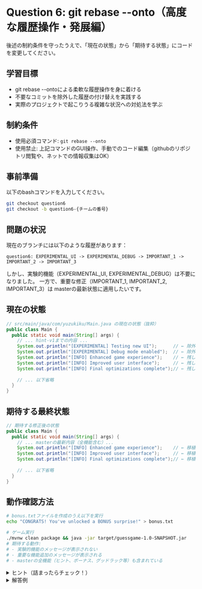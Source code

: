 # Question 6: git rebase --onto（高度な履歴操作・発展編）
後述の制約条件を守ったうえで、「現在の状態」から「期待する状態」にコードを変更してください。

## 学習目標
- git rebase --ontoによる柔軟な履歴操作を身に着ける
- 不要なコミットを除外した履歴の付け替えを実践する
- 実際のプロジェクトで起こりうる複雑な状況への対処法を学ぶ

## 制約条件
- 使用必須コマンド: `git rebase --onto`
- 使用禁止: 上記コマンドのGUI操作、手動でのコード編集（githubのリポジトリ閲覧や、ネットでの情報収集はOK）

## 事前準備
以下のbashコマンドを入力してください。
```bash
git checkout question6
git checkout -b question6-{チームの番号}
```

## 問題の状況
現在のブランチには以下のような履歴があります：
```
question6: EXPERIMENTAL_UI -> EXPERIMENTAL_DEBUG -> IMPORTANT_1 -> IMPORTANT_2 -> IMPORTANT_3
```

しかし、実験的機能（EXPERIMENTAL_UI, EXPERIMENTAL_DEBUG）は不要になりました。
一方で、重要な修正（IMPORTANT_1, IMPORTANT_2, IMPORTANT_3）は masterの最新状態に適用したいです。

## 現在の状態

```java
// src/main/java/com/yuzukiku/Main.java の現在の状態（抜粋）
public class Main {
  public static void main(String[] args) {
    // ... hint-v1までの内容 ...
    System.out.println("[EXPERIMENTAL] Testing new UI");      // ← 除外したい
    System.out.println("[EXPERIMENTAL] Debug mode enabled");  // ← 除外したい
    System.out.println("[INFO] Enhanced game experience");    // ← 残したい
    System.out.println("[INFO] Improved user interface");     // ← 残したい  
    System.out.println("[INFO] Final optimizations complete");// ← 残したい
    
    // ... 以下省略
  }
}
```

## 期待する最終状態
```java
// 期待する修正後の状態
public class Main {
  public static void main(String[] args) {
    // ... masterの最新内容（全機能含む）...
    System.out.println("[INFO] Enhanced game experience");    // ← 移植完了
    System.out.println("[INFO] Improved user interface");     // ← 移植完了
    System.out.println("[INFO] Final optimizations complete");// ← 移植完了
    
    // ... 以下省略
  }
}
```

## 動作確認方法
```bash
# bonus.txtファイルを作成のうえ以下を実行
echo "CONGRATS! You've unlocked a BONUS surprise!" > bonus.txt

# ゲーム実行
./mvnw clean package && java -jar target/guessgame-1.0-SNAPSHOT.jar
# 期待する動作:
# - 実験的機能のメッセージが表示されない
# - 重要な機能追加のメッセージが表示される
# - masterの全機能（ヒント、ボーナス、グッドラック等）も含まれている
```

<details>
<summary>ヒント（詰まったらチェック！）</summary>

1. question6/{チームの番号}ブランチに移動のうえ、現在の状況を把握（IntellJの拡張機能を使ってもOK）:
   ```bash
   git log --oneline --all --graph
   ```

2. masterの最新を確認（IntellJの拡張機能を使ってもOK）:
   ```bash
   git log origin/master --oneline
   ```

3. rebase --onto で不要部分を除外（ここはCLIを使う）:
   ```bash
   # コミットハッシュを確認して実行
   git rebase --onto origin/master <EXPERIMENTAL_DEBUGのハッシュ> HEAD
   ```

4. 結果確認

**rebase --onto の構文理解**:
```bash
git rebase --onto <新しいベース> <除外したい範囲の終了> <移植したい範囲の終了>
```

実験的な2つのコミットをスキップして、重要な3つのコミットだけをmasterの上に移植します。

</details>

<details>
<summary>解答例</summary>

```bash
# 実験的コミット部分を除外して、重要コミットだけをmasterに移植
# <EXPERIMENTAL_DEBUGのハッシュ>の部分は実際のハッシュ値に置き換える
git rebase --onto origin/master <EXPERIMENTAL_DEBUGのハッシュ> HEAD

# 例: git rebase --onto origin/master abc1234 HEAD
# abc1234 = EXPERIMENTAL_DEBUG のコミットハッシュ
```

</details>